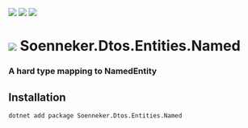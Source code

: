 ﻿[![](https://img.shields.io/nuget/v/soenneker.dtos.entities.named.svg?style=for-the-badge)](https://www.nuget.org/packages/soenneker.dtos.entities.named/)
[![](https://img.shields.io/github/actions/workflow/status/soenneker/soenneker.dtos.entities.named/publish-package.yml?style=for-the-badge)](https://github.com/soenneker/soenneker.dtos.entities.named/actions/workflows/publish-package.yml)
[![](https://img.shields.io/nuget/dt/soenneker.dtos.entities.named.svg?style=for-the-badge)](https://www.nuget.org/packages/soenneker.dtos.entities.named/)

# ![](https://user-images.githubusercontent.com/4441470/224455560-91ed3ee7-f510-4041-a8d2-3fc093025112.png) Soenneker.Dtos.Entities.Named
### A hard type mapping to NamedEntity

## Installation

```
dotnet add package Soenneker.Dtos.Entities.Named
```
